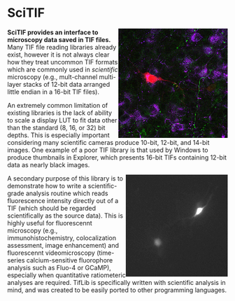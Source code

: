 # SciTIF

<img src="/data/tifs/fluo-3ch-8bitColor.png" align="right" width="250">**SciTIF provides an interface to microscopy data saved in TIF files.** Many TIF file reading libraries already exist, however it is not always clear how they treat uncommon TIF formats which are commonly used in _scientific_ microscopy (e.g., mult-channel multi-layer stacks of 12-bit data arranged little endian in a 16-bit TIF files). 

An extremely common limitation of existing libraries is the lack of ability to scale a display LUT to fit data other than the standard (8, 16, or 32) bit depths. This is especially important considering many scientific cameras produce 10-bit, 12-bit, and 14-bit images. One example of a poor TIF library is that used by Windows to produce thumbnails in Explorer, which presents 16-bit TIFs containing 12-bit data as nearly black images.

<img src="/data/images/video1.gif" align="right">A secondary purpose of this library is to demonstrate how to write a scientific-grade analysis routine which reads fluorescence intensity directly out of a TIF (which should be regarded scientifically as the source data). This is highly useful for fluorescennt microscopy (e.g., immunohistochemistry, colocalization assessment, image enhancement) and fluorescennt videomicroscopy (time-series calcium-sensitive fluorophore analysis such as Fluo-4 or GCaMP), especially when quantitative ratiometeric analyses are required. TifLib is specifically written with scientific analysis in mind, and was created to be easily ported to other programming languages.



